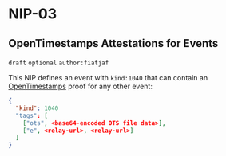NIP-03
======

OpenTimestamps Attestations for Events
--------------------------------------

`draft` `optional` `author:fiatjaf`

This NIP defines an event with `kind:1040` that can contain an [OpenTimestamps](https://opentimestamps.org/) proof for any other event:

```json
{
  "kind": 1040
  "tags": [
    ["ots", <base64-encoded OTS file data>],
    ["e", <relay-url>, <relay-url>]
  ]
}
```
